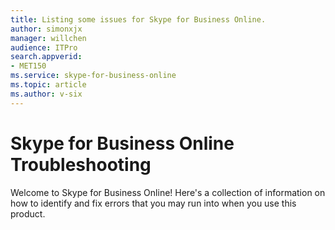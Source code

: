 ```yaml
---
title: Listing some issues for Skype for Business Online.
author: simonxjx
manager: willchen
audience: ITPro
search.appverid: 
- MET150
ms.service: skype-for-business-online
ms.topic: article
ms.author: v-six
---
```


# Skype for Business Online Troubleshooting

Welcome to Skype for Business Online! Here's a collection of information on how to identify and fix errors that you may run into when you use this product. 